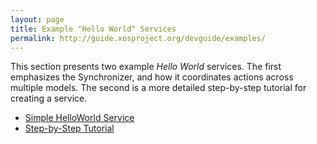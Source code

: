 ```yaml
---
layout: page 
title: Example "Hello World" Services
permalink: http://guide.xosproject.org/devguide/examples/
---
```


This section presents two example *Hello World* services. The first
emphasizes the Synchronizer, and how it coordinates actions across
multiple models. The second is a more detailed step-by-step tutorial
for creating a service.

- [Simple HelloWorld Service](/devguide/helloworld/) 
- [Step-by-Step Tutorial](/devguide/hwansible/) 
